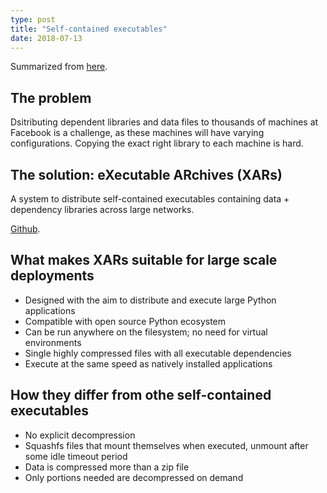 ```yaml
---
type: post
title: "Self-contained executables"
date: 2018-07-13
---
```


Summarized from [here](https://code.fb.com/data-infrastructure/xars-a-more-efficient-open-source-system-for-self-contained-executables/).

## The problem

Dsitributing dependent libraries and data files to thousands of machines at Facebook is a challenge,
as these machines will have varying configurations.
Copying the exact right library to each machine is hard.

## The solution: eXecutable ARchives (XARs)

A system to distribute self-contained executables containing data + dependency libraries
across large networks.

[Github](https://github.com/facebookincubator/xar/).

## What makes XARs suitable for large scale deployments

* Designed with the aim to distribute and execute large Python applications
* Compatible with open source Python ecosystem
* Can be run anywhere on the filesystem; no need for virtual environments
* Single highly compressed files with all executable dependencies
* Execute at the same speed as natively installed applications

## How they differ from othe self-contained executables

* No explicit decompression
* Squashfs files that mount themselves when executed, unmount after some idle timeout period
* Data is compressed more than a zip file
* Only portions needed are decompressed on demand


